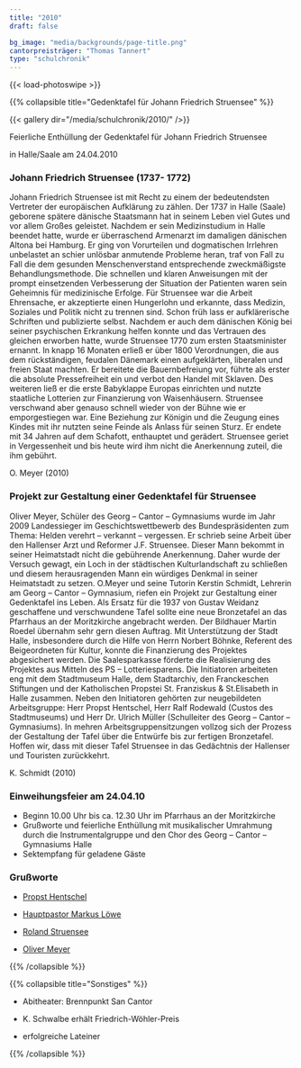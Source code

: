 ```yaml
---
title: "2010"
draft: false

bg_image: "media/backgrounds/page-title.png"
cantorpreisträger: "Thomas Tannert"
type: "schulchronik"
---
```


{{< load-photoswipe >}}

{{% collapsible  title="Gedenktafel für Johann Friedrich Struensee" %}}

{{< gallery dir="/media/schulchronik/2010/" />}}

Feierliche Enthüllung der Gedenktafel für Johann Friedrich Struensee

in Halle/Saale am 24.04.2010


### Johann Friedrich Struensee (1737- 1772)

Johann Friedrich Struensee ist mit Recht zu einem der bedeutendsten Vertreter der europäischen Aufklärung zu zählen. Der 1737 in Halle (Saale) geborene spätere dänische Staatsmann hat in seinem Leben viel Gutes und vor allem Großes geleistet. Nachdem er sein Medizinstudium in Halle beendet hatte, wurde er überraschend Armenarzt im damaligen dänischen Altona bei Hamburg. Er ging von Vorurteilen und dogmatischen Irrlehren unbelastet an schier unlösbar anmutende Probleme heran, traf von Fall zu Fall die dem gesunden Menschenverstand entsprechende zweckmäßigste Behandlungsmethode. Die schnellen und klaren Anweisungen mit der prompt einsetzenden Verbesserung der Situation der Patienten waren sein Geheimnis für medizinische Erfolge. Für Struensee war die Arbeit Ehrensache, er akzeptierte einen Hungerlohn und erkannte, dass Medizin, Soziales und Politik nicht zu trennen sind. Schon früh lass er aufklärerische Schriften und publizierte selbst. Nachdem er auch dem dänischen König bei seiner psychischen Erkrankung helfen konnte und das Vertrauen des gleichen erworben hatte, wurde Struensee 1770 zum ersten Staatsminister ernannt. In knapp 16 Monaten erließ er über 1800 Verordnungen, die aus dem rückständigen, feudalen Dänemark einen aufgeklärten, liberalen und freien Staat machten. Er bereitete die Bauernbefreiung vor, führte als erster die absolute Pressefreiheit ein und verbot den Handel mit Sklaven. Des weiteren ließ er die erste Babyklappe Europas einrichten und nutzte staatliche Lotterien zur Finanzierung von Waisenhäusern. Struensee verschwand aber genauso schnell wieder von der Bühne wie er emporgestiegen war. Eine Beziehung zur Königin und die Zeugung eines Kindes mit ihr nutzten seine Feinde als Anlass für seinen Sturz. Er endete mit 34 Jahren auf dem Schafott, enthauptet und gerädert. Struensee geriet in Vergessenheit und bis heute wird ihm nicht die Anerkennung zuteil, die ihm gebührt.

O. Meyer (2010)


### Projekt zur Gestaltung einer Gedenktafel für Struensee

Oliver Meyer, Schüler des Georg – Cantor – Gymnasiums wurde im Jahr 2009 Landessieger im Geschichtswettbewerb des Bundespräsidenten zum Thema: Helden verehrt – verkannt – vergessen. Er schrieb seine Arbeit über den Hallenser Arzt und Reformer J.F. Struensee. Dieser Mann bekommt in seiner Heimatstadt nicht die gebührende Anerkennung. Daher wurde der Versuch gewagt, ein Loch in der städtischen Kulturlandschaft zu schließen und diesem herausragenden Mann ein würdiges Denkmal in seiner Heimatstadt zu setzen. O.Meyer und seine Tutorin Kerstin Schmidt, Lehrerin am Georg – Cantor – Gymnasium, riefen ein Projekt zur Gestaltung einer Gedenktafel ins Leben. Als Ersatz für die 1937 von Gustav Weidanz geschaffene und verschwundene Tafel sollte eine neue Bronzetafel an das Pfarrhaus an der Moritzkirche angebracht werden. Der Bildhauer Martin Roedel übernahm sehr gern diesen Auftrag. Mit Unterstützung der Stadt Halle, insbesondere durch die Hilfe von Herrn Norbert Böhnke, Referent des Beigeordneten für Kultur, konnte die Finanzierung des Projektes abgesichert werden. Die Saalesparkasse förderte die Realisierung des Projektes aus Mitteln des PS – Lotteriesparens. Die Initiatoren arbeiteten eng mit dem Stadtmuseum Halle, dem Stadtarchiv, den Franckeschen Stiftungen und der Katholischen Propstei St. Franziskus & St.Elisabeth in Halle zusammen. Neben den Initiatoren gehörten zur neugebildeten Arbeitsgruppe: Herr Propst Hentschel, Herr Ralf Rodewald (Custos des Stadtmuseums) und Herr Dr. Ulrich Müller (Schulleiter des Georg – Cantor – Gymnasiums). In mehren Arbeitsgruppensitzungen vollzog sich der Prozess der Gestaltung der Tafel über die Entwürfe bis zur fertigen Bronzetafel. Hoffen wir, dass mit dieser Tafel Struensee in das Gedächtnis der Hallenser und Touristen zurückkehrt.

K. Schmidt (2010)



### Einweihungsfeier am 24.04.10

- Beginn 10.00 Uhr bis ca. 12.30 Uhr im Pfarrhaus an der Moritzkirche
- Grußworte und feierliche Enthüllung mit musikalischer Umrahmung durch die Instrumentalgruppe und den Chor des Georg – Cantor – Gymnasiums Halle
- Sektempfang für geladene Gäste


### Grußworte

- [Propst Hentschel](/schulchronik/gedenktafel-1)

- [Hauptpastor Markus Löwe](/schulchronik/gedenktafel-2)

- [Roland Struensee](/schulchronik/gedenktafel-3)

- [Oliver Meyer](/schulchronik/gedenktafel-4)

{{% /collapsible %}}

{{% collapsible  title="Sonstiges" %}}

- Abitheater: Brennpunkt San Cantor

- K. Schwalbe erhält Friedrich-Wöhler-Preis

- erfolgreiche Lateiner

{{% /collapsible %}}
